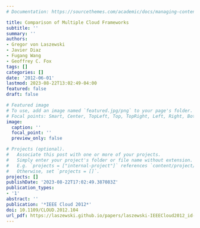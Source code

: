 ```yaml
---
# Documentation: https://sourcethemes.com/academic/docs/managing-content/

title: Comparison of Multiple Cloud Frameworks
subtitle: ''
summary: ''
authors:
- Gregor von Laszewski
- Javier Diaz
- Fugang Wang
- Geoffrey C. Fox
tags: []
categories: []
date: '2012-06-01'
lastmod: 2023-08-22T13:02:49-04:00
featured: false
draft: false

# Featured image
# To use, add an image named `featured.jpg/png` to your page's folder.
# Focal points: Smart, Center, TopLeft, Top, TopRight, Left, Right, BottomLeft, Bottom, BottomRight.
image:
  caption: ''
  focal_point: ''
  preview_only: false

# Projects (optional).
#   Associate this post with one or more of your projects.
#   Simply enter your project's folder or file name without extension.
#   E.g. `projects = ["internal-project"]` references `content/project/deep-learning/index.md`.
#   Otherwise, set `projects = []`.
projects: []
publishDate: '2023-08-22T17:02:49.387083Z'
publication_types:
- '1'
abstract: ''
publication: '*IEEE Cloud 2012*'
doi: 10.1109/CLOUD.2012.104
url_pdf: https://laszewski.github.io/papers/laszewski-IEEECloud2012_id-4803.pdf
---
```

